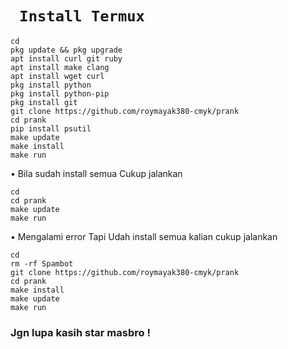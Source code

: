# ` Install Termux`
```
cd
pkg update && pkg upgrade
apt install curl git ruby
apt install make clang
apt install wget curl
pkg install python
pkg install python-pip
pkg install git
git clone https://github.com/roymayak380-cmyk/prank
cd prank
pip install psutil
make update
make install
make run
```
• Bila sudah install semua Cukup jalankan 
```
cd
cd prank
make update
make run
```
• Mengalami error Tapi Udah install semua kalian cukup jalankan
```
cd
rm -rf Spambot
git clone https://github.com/roymayak380-cmyk/prank
cd prank
make install
make update
make run
```

</details>


### Jgn lupa kasih star masbro !
</div>
